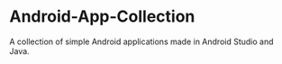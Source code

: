 # Android-App-Collection
A collection of simple Android applications made in Android Studio and Java.
